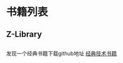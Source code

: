 # 书籍列表


## Z-Library


## 
发现一个经典书籍下载github地址
[经典技术书籍](https://awesome-programming-books.github.io/)